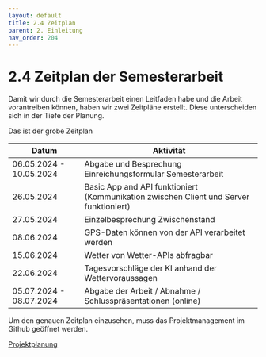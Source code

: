 ```yaml
---
layout: default
title: 2.4 Zeitplan
parent: 2. Einleitung
nav_order: 204
---
```


# 2.4 Zeitplan der Semesterarbeit

Damit wir durch die Semesterarbeit einen Leitfaden habe und die Arbeit vorantreiben können, haben wir zwei Zeitpläne erstellt. Diese unterscheiden sich in der Tiefe der Planung.

Das ist der grobe Zeitplan

|**Datum**           | **Aktivität** |
| ------------------- | ----------------------------------------------------------|
| 06.05.2024 - 10.05.2024 | Abgabe und Besprechung Einreichungsformular Semesterarbeit |
| 26.05.2024           | Basic App and API funktioniert (Kommunikation zwischen Client und Server funktioniert)|
| 27.05.2024           | Einzelbesprechung Zwischenstand                                        |
| 08.06.2024            | GPS-Daten können von der API verarbeitet werden                     |
| 15.06.2024            | Wetter von Wetter-APIs abfragbar                                             |
| 22.06.2024          | Tagesvorschläge der KI anhand der Wettervoraussagen |
| 05.07.2024 - 08.07.2024 | Abgabe der Arbeit / Abnahme / Schlusspräsentationen (online) |

Um den genauen Zeitplan einzusehen, muss das Projektmanagement im Github geöffnet werden. 

[Projektplanung](https://github.com/users/Euthal02/projects/4)
